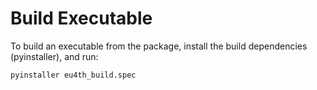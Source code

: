 # Build Executable

To build an executable from the package, install the build dependencies (pyinstaller), and run:

```sh
pyinstaller eu4th_build.spec
```